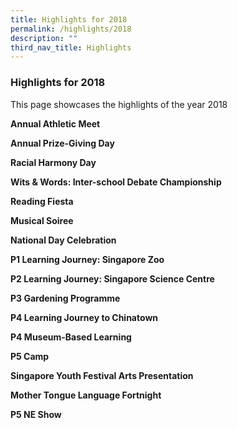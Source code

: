 ```yaml
---
title: Highlights for 2018
permalink: /highlights/2018
description: ""
third_nav_title: Highlights
---
```

### Highlights for 2018

This page showcases the highlights of the year 2018

**Annual Athletic Meet**

**Annual Prize-Giving Day**

**Racial Harmony Day**

**Wits & Words: Inter-school Debate Championship**

**Reading Fiesta**

**Musical Soiree**

**National Day Celebration**

**P1 Learning Journey: Singapore Zoo**

**P2 Learning Journey: Singapore Science Centre**

**P3 Gardening Programme**

**P4 Learning Journey to Chinatown**

**P4 Museum-Based Learning**

**P5 Camp**

**Singapore Youth Festival Arts Presentation**

**Mother Tongue Language Fortnight**

**P5 NE Show**
